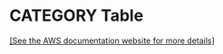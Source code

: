 # CATEGORY Table<a name="r_categorytable"></a>

[\[See the AWS documentation website for more details\]](http://docs.aws.amazon.com/redshift/latest/dg/r_categorytable.html)